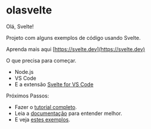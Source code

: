 # olasvelte
Olá, Svelte!

Projeto com alguns exemplos de código usando Svelte.

Aprenda mais aqui [https://svelte.dev](https://svelte.dev)

O que precisa para começar.
- Node.js
- VS Code
 - E a extensão [Svelte for VS Code](https://marketplace.visualstudio.com/items?itemName=svelte.svelte-vscode)

 Próximos Passos:
 - Fazer o [tutorial completo](https://svelte.dev/tutorial/basics).
 - Leia a [documentação](https://svelte.dev/docs) para entender melhor.
 - E veja [estes exemplos](https://svelte.dev/examples#hello-world). 
